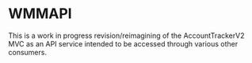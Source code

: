 # WMMAPI
This is a work in progress revision/reimagining of the AccountTrackerV2 MVC as an API service intended to be accessed through various other consumers.
